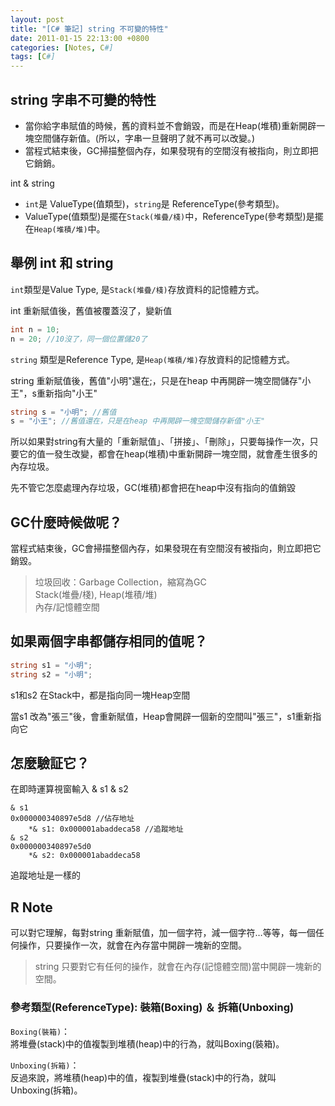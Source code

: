 ```yaml
---
layout: post
title: "[C# 筆記] string 不可變的特性"
date: 2011-01-15 22:13:00 +0800
categories: [Notes, C#]
tags: [C#]
---
```


## string 字串不可變的特性
- 當你給字串賦值的時候，舊的資料並不會銷毀，而是在Heap(堆積)重新開辟一塊空間儲存新值。(所以，字串一旦聲明了就不再可以改變。)
- 當程式結束後，GC掃描整個內存，如果發現有的空間沒有被指向，則立即把它銷銷。  

int & string
- `int`是 ValueType(值類型)，`string`是 ReferenceType(參考類型)。
- ValueType(值類型)是擺在`Stack(堆疊/棧)`中，ReferenceType(參考類型)是擺在`Heap(堆積/堆)`中。
 
## 舉例 int 和 string
`int`類型是Value Type, 是`Stack(堆疊/棧)`存放資料的記憶體方式。  

int 重新賦值後，舊值被覆蓋沒了，變新值  
```c#
int n = 10;
n = 20; //10沒了，同一個位置儲20了
```
`string` 類型是Reference Type, 是`Heap(堆積/堆)`存放資料的記憶體方式。  

string 重新賦值後，舊值"小明"還在;，只是在heap 中再開辟一塊空間儲存"小王"，s重新指向"小王"  
```c#
string s = "小明"; //舊值
s = "小王"; //舊值還在，只是在heap 中再開辟一塊空間儲存新值"小王"
```

所以如果對string有大量的「重新賦值」、「拼接」、「刪除」，只要每操作一次，只要它的值一發生改變，都會在heap(堆積)中重新開辟一塊空間，就會產生很多的內存垃圾。  

先不管它怎麼處理內存垃圾，GC(堆積)都會把在heap中沒有指向的值銷毀  

## GC什麼時候做呢？
當程式結束後，GC會掃描整個內存，如果發現在有空間沒有被指向，則立即把它銷毀。  

> 垃圾回收：Garbage Collection，縮寫為GC   
> Stack(堆疊/棧), Heap(堆積/堆)  
> 內存/記憶體空間  

## 如果兩個字串都儲存相同的值呢？
```c#
string s1 = "小明";
string s2 = "小明";
```
s1和s2 在Stack中，都是指向同一塊Heap空間  

當s1 改為"張三"後，會重新賦值，Heap會開辟一個新的空間叫"張三"，s1重新指向它

## 怎麼驗証它？
在即時運算視窗輸入 & s1 & s2
```text
& s1
0x000000340897e5d8 //佔存地址
    *& s1: 0x000001abaddeca58 //追蹤地址
& s2
0x000000340897e5d0
    *& s2: 0x000001abaddeca58

```
追蹤地址是一樣的

## R Note

可以對它理解，每對string 重新賦值，加一個字符，減一個字符…等等，每一個任何操作，只要操作一次，就會在內存當中開辟一塊新的空間。

> string 只要對它有任何的操作，就會在內存(記憶體空間)當中開辟一塊新的空間。


### 參考類型(ReferenceType): 裝箱(Boxing) ＆ 拆箱(Unboxing)
`Boxing(裝箱)`：  
將堆疊(stack)中的值複製到堆積(heap)中的行為，就叫Boxing(裝箱)。  

`Unboxing(拆箱)`：  
反過來說，將堆積(heap)中的值，複製到堆疊(stack)中的行為，就叫Unboxing(拆箱)。 